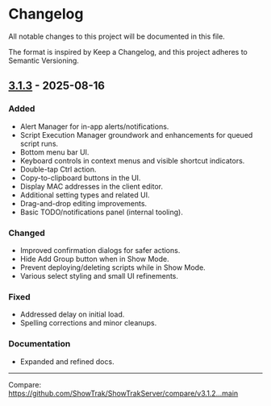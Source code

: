 # Changelog

All notable changes to this project will be documented in this file.

The format is inspired by Keep a Changelog, and this project adheres to Semantic Versioning.

## [3.1.3] - 2025-08-16

### Added
- Alert Manager for in-app alerts/notifications.
- Script Execution Manager groundwork and enhancements for queued script runs.
- Bottom menu bar UI.
- Keyboard controls in context menus and visible shortcut indicators.
- Double-tap Ctrl action.
- Copy-to-clipboard buttons in the UI.
- Display MAC addresses in the client editor.
- Additional setting types and related UI.
- Drag-and-drop editing improvements.
- Basic TODO/notifications panel (internal tooling).

### Changed
- Improved confirmation dialogs for safer actions.
- Hide Add Group button when in Show Mode.
- Prevent deploying/deleting scripts while in Show Mode.
- Various select styling and small UI refinements.

### Fixed
- Addressed delay on initial load.
- Spelling corrections and minor cleanups.

### Documentation
- Expanded and refined docs.

---

Compare: https://github.com/ShowTrak/ShowTrakServer/compare/v3.1.2...main

[3.1.3]: https://github.com/ShowTrak/ShowTrakServer/compare/v3.1.2...v3.1.3
